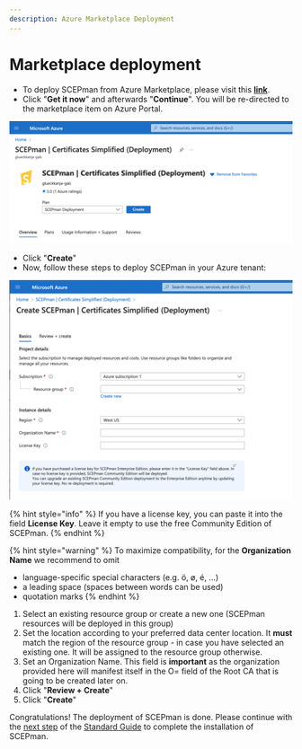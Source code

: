 ```yaml
---
description: Azure Marketplace Deployment
---
```


# Marketplace deployment

* To deploy SCEPman from Azure Marketplace, please visit this [**link**](https://azuremarketplace.microsoft.com/en-us/marketplace/apps/glueckkanja-gabag.scepman?tab=Overview).&#x20;
* Click "**Get it now**" and afterwards "**Continue**". You will be re-directed to the marketplace item on Azure Portal.

![](<../../.gitbook/assets/image (1).png>)

* Click "**Create**"
* Now, follow these steps to deploy SCEPman in your Azure tenant:

![](<../../.gitbook/assets/image (2).png>)

{% hint style="info" %}
If you have a license key, you can paste it into the field **License Key**. Leave it empty to use the free Community Edition of SCEPman.
{% endhint %}

{% hint style="warning" %}
To maximize compatibility, for the **Organization Name** we recommend to omit

* language-specific special characters (e.g. ö, ø, é, ...)
* a leading space (spaces between words can be used)
* quotation marks
{% endhint %}

1. Select an existing resource group or create a new one (SCEPman resources will be deployed in this group)
2. Set the location according to your preferred data center location. It **must** match the region of the resource group - in case you have selected an existing one. It will be assigned to the resource group otherwise.
3. Set an Organization Name. This field is **important** as the organization provided here will manifest itself in the O= field of the Root CA that is going to be created later on.&#x20;
4. Click "**Review + Create**"
5. Click "**Create**"

Congratulations! The deployment of SCEPman is done. Please continue with the [next step](../../scepman-deployment/community-guide.md#step-2-perform-post-deployment-steps-permission-assignments) of the [Standard Guide](../../scepman-deployment/community-guide.md) to complete the installation of SCEPman.

